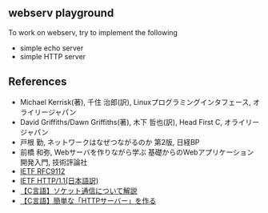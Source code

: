 ## webserv playground
To work on webserv, try to implement the following
* simple echo server
* simple HTTP server

## References
* Michael Kerrisk(著), 千住 治郎(訳), Linuxプログラミングインタフェース, オライリージャパン
* David Griffiths/Dawn Griffiths(著), 木下 哲也(訳), Head First C, オライリージャパン
* 戸根 勤, ネットワークはなぜつながるのか 第2版, 日経BP
* 前橋 和弥, Webサーバを作りながら学ぶ 基礎からのWebアプリケーション開発入門, 技術評論社
* [IETF RFC9112](https://httpwg.org/specs/rfc9112.html)
* [IETF HTTP/1.1(日本語訳)](https://triple-underscore.github.io/http1-ja.html)
* [【C言語】ソケット通信について解説](https://daeudaeu.com/socket/)
* [【C言語】簡単な「HTTPサーバー」を作る](https://daeudaeu.com/c-http-server/)